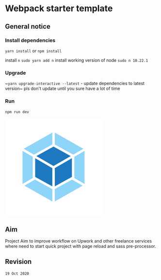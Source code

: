 # Webpack starter template

## General notice
### Install dependencies
`yarn install`
or
`npm install`

install `n`
`sudo yarn add n`
install working version of node
`sudo n 10.22.1`

### Upgrade
~`yarn upgrade-interactive --latest` - update dependencies to latest version~
pls don't update until you sure have a lot of time

### Run
`npm run dev`

<img src="https://github.com/BrotherhoodOfEden/sg-webpack-starter-template/blob/master/src/assets/img/logo.png" alt="logo" style="width:320px;"/>

## Aim
Project Aim to improve workflow on Upwork and other freelance services where need to start quick project with page reload and sass pre-processor.

## Revision
`19 Oct 2020`
